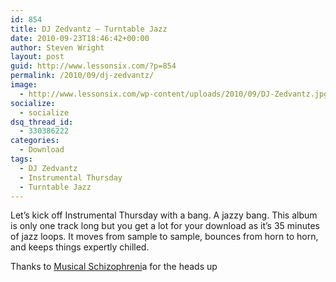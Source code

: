 ```yaml
---
id: 854
title: DJ Zedvantz – Turntable Jazz
date: 2010-09-23T18:46:42+00:00
author: Steven Wright
layout: post
guid: http://www.lessonsix.com/?p=854
permalink: /2010/09/dj-zedvantz/
image:
  - http://www.lessonsix.com/wp-content/uploads/2010/09/DJ-Zedvantz.jpg
socialize:
  - socialize
dsq_thread_id:
  - 330386222
categories:
  - Download
tags:
  - DJ Zedvantz
  - Instrumental Thursday
  - Turntable Jazz
---
```

Let&#8217;s kick off Instrumental Thursday with a bang. A jazzy bang. This album is only one track long but you get a lot for your download as it&#8217;s 35 minutes of jazz loops. It moves from sample to sample, bounces from horn to horn, and keeps things expertly chilled.

Thanks to [Musical Schizophreni](http://musicalschizophrenia.blogspot.com/)a for the heads up